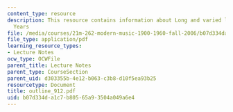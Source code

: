 ```yaml
---
content_type: resource
description: This resource contains information about Long and varied life, Russian
  Years
file: /media/courses/21m-262-modern-music-1900-1960-fall-2006/b07d334da1c7b80565a93504a049a6e4_outline_912.pdf
file_type: application/pdf
learning_resource_types:
- Lecture Notes
ocw_type: OCWFile
parent_title: Lecture Notes
parent_type: CourseSection
parent_uid: d303355b-4e12-b063-c3b8-d10f5ea93b25
resourcetype: Document
title: outline_912.pdf
uid: b07d334d-a1c7-b805-65a9-3504a049a6e4
---
```

